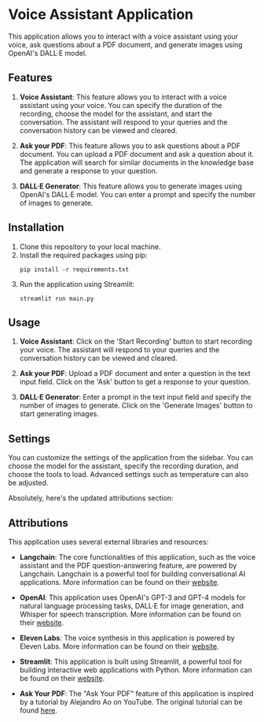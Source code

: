 
# Voice Assistant Application

This application allows you to interact with a voice assistant using your voice, ask questions about a PDF document, and generate images using OpenAI's DALL·E model. 

## Features

1. **Voice Assistant**: This feature allows you to interact with a voice assistant using your voice. You can specify the duration of the recording, choose the model for the assistant, and start the conversation. The assistant will respond to your queries and the conversation history can be viewed and cleared.

2. **Ask your PDF**: This feature allows you to ask questions about a PDF document. You can upload a PDF document and ask a question about it. The application will search for similar documents in the knowledge base and generate a response to your question.

3. **DALL·E Generator**: This feature allows you to generate images using OpenAI's DALL·E model. You can enter a prompt and specify the number of images to generate.

## Installation

1. Clone this repository to your local machine.
2. Install the required packages using pip:
    ```
    pip install -r requirements.txt
    ```
3. Run the application using Streamlit:
    ```
    streamlit run main.py
    ```

## Usage

1. **Voice Assistant**: Click on the 'Start Recording' button to start recording your voice. The assistant will respond to your queries and the conversation history can be viewed and cleared.

2. **Ask your PDF**: Upload a PDF document and enter a question in the text input field. Click on the 'Ask' button to get a response to your question.

3. **DALL·E Generator**: Enter a prompt in the text input field and specify the number of images to generate. Click on the 'Generate Images' button to start generating images.

## Settings

You can customize the settings of the application from the sidebar. You can choose the model for the assistant, specify the recording duration, and choose the tools to load. Advanced settings such as temperature can also be adjusted.

Absolutely, here's the updated attributions section:

## Attributions

This application uses several external libraries and resources:

- **Langchain**: The core functionalities of this application, such as the voice assistant and the PDF question-answering feature, are powered by Langchain. Langchain is a powerful tool for building conversational AI applications. More information can be found on their [website](https://www.langchain.com/).

- **OpenAI**: This application uses OpenAI's GPT-3 and GPT-4 models for natural language processing tasks, DALL·E for image generation, and Whisper for speech transcription. More information can be found on their [website](https://www.openai.com/).

- **Eleven Labs**: The voice synthesis in this application is powered by Eleven Labs. More information can be found on their [website](https://beta.elevenlabs.io/).

- **Streamlit**: This application is built using Streamlit, a powerful tool for building interactive web applications with Python. More information can be found on their [website](https://www.streamlit.com/).

- **Ask Your PDF**: The "Ask Your PDF" feature of this application is inspired by a tutorial by Alejandro Ao on YouTube. The original tutorial can be found [here](https://www.youtube.com/watch?v=wUAUdEw5oxM).